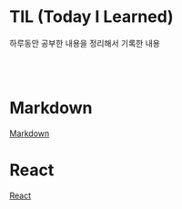 # TIL (Today I Learned)

하루동안 공부한 내용을 정리해서 기록한 내용

<br />

<br />

# Markdown

[Markdown](Markdown/markdown.md)

# React

[React](React/react.md)
